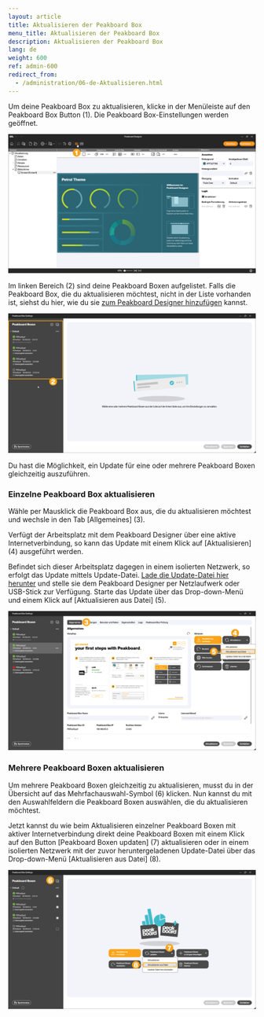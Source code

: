 ```yaml
---
layout: article
title: Aktualisieren der Peakboard Box
menu_title: Aktualisieren der Peakboard Box
description: Aktualisieren der Peakboard Box
lang: de
weight: 600
ref: admin-600
redirect_from:
  - /administration/06-de-Aktualisieren.html
---
```


Um deine Peakboard Box zu aktualisieren, klicke in der Menüleiste auf den Peakboard Box Button (1). Die Peakboard Box-Einstellungen werden geöffnet.

![Peakboard Box-Einstellungen](/assets/images/admin/update/de_update-01.png)

Im linken Bereich (2) sind deine Peakboard Boxen aufgelistet.
Falls die Peakboard Box, die du aktualisieren möchtest, nicht in der Liste vorhanden ist, siehst du hier, wie du sie [zum Peakboard Designer hinzufügen](/administration/07-de-hinzufuegen.html) kannst.

![Peakboard Box-Einstellungen](/assets/images/admin/update/de_update-02.png)

Du hast die Möglichkeit, ein Update für eine oder mehrere Peakboard Boxen gleichzeitig auszuführen.

### Einzelne Peakboard Box aktualisieren

Wähle per Mausklick die Peakboard Box aus, die du aktualisieren möchtest und wechsle in den Tab [Allgemeines] (3).

Verfügt der Arbeitsplatz mit dem Peakboard Designer über eine aktive Internetverbindung, so kann das Update mit einem Klick auf [Aktualisieren] (4) ausgeführt werden.

Befindet sich dieser Arbeitsplatz dagegen in einem isolierten Netzwerk, so erfolgt das Update mittels Update-Datei.
[Lade die Update-Datei hier herunter](https://help.peakboard.com/misc/de-versionshistorie.html) und stelle sie dem Peakboard Designer per Netzlaufwerk oder USB-Stick zur Verfügung. Starte das Update über das Drop-down-Me­nü und einem Klick auf [Aktualisieren aus Datei] (5).

![Aktualisieren aus Datei](/assets/images/admin/update/de_update-03.png)

### Mehrere Peakboard Boxen aktualisieren

Um mehrere Peakboard Boxen gleichzeitig zu aktualisieren, musst du in der Übersicht auf das Mehrfachauswahl-Symbol (6) klicken.
Nun kannst du mit den Auswahlfeldern die Peakboard Boxen auswählen, die du aktualisieren möchtest.

Jetzt kannst du wie beim Aktualisieren einzelner Peakboard Boxen mit aktiver Internetverbindung direkt deine Peakboard Boxen mit einem Klick auf den Button [Peakboard Boxen updaten] (7) aktualisieren oder in einem isolierten Netzwerk mit der zuvor heruntergeladenen Update-Datei über das Drop-down-Menü [Aktualisieren aus Datei] (8).

![Mehrere Peakboard Boxen aktualisieren](/assets/images/admin/update/de_update-04.png)
